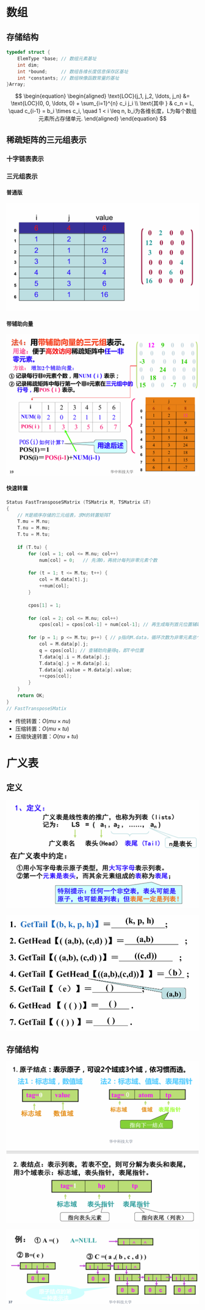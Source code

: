 # 数组

## 存储结构

~~~c
typedef struct {
    ElemType *base;	// 数组元素基址
    int dim;
    int *bound;		// 数组各维长度信息保存区基址
    int *constants;	// 数组映像函数常量的基址
}Array;
~~~

$$
\begin{equation}
\begin{aligned}
\text{LOC}(j_1, j_2, \ldots, j_n) &= \text{LOC}(0, 0, \ldots, 0) + \sum_{i=1}^{n} c_i j_i \\
\text{其中 } & c_n = L, \quad c_{i-1} = b_i \times c_i, \quad 1 < i \leq n, b_i为各维长度，L为每个数组元素所占存储单元.
\end{aligned}
\end{equation}
$$

## 稀疏矩阵的三元组表示

### 十字链表表示

### 三元组表示

#### 普通版

![](images/7.png)

#### 带辅助向量

![](images\8.png)

#### 快速转置

~~~C
Status FastTransposeSMatrix (TSMatrix M, TSMatrix &T)
{
    // M是顺序存储的三元组表，求M的转置矩阵T
    T.mu = M.nu;
    T.nu = M.mu; 
    T.tu = M.tu;
    
    if (T.tu) {
        for (col = 1; col <= M.nu; col++) 
            num[col] = 0;   // 先清0，再统计每列非零元素个数
        
        for (t = 1; t <= M.tu; t++) { 
            col = M.data[t].j; 
            ++num[col]; 
        }
        
        cpos[1] = 1;
        
        for (col = 2; col <= M.nu; col++) 
            cpos[col] = cpos[col-1] + num[col-1]; // 再生成每列首元位置辅助向量
        
        for (p = 1; p <= M.tu; p++) { // p指向M.data，循环次数为非零元素总个数tu
            col = M.data[p].j;
            q = cpos[col]; // 查辅助向量得q，即T中位置
            T.data[q].i = M.data[p].j;
            T.data[q].j = M.data[p].i;
            T.data[q].value = M.data[p].value;
            ++cpos[col];
        }
    }
    return OK;
}
// FastTransposeSMatix
~~~

- 传统转置：$O(mu\times nu)$
- 压缩转置：$O(mu\times tu)$
- 压缩快速转置：$O(nu+tu)$

# 广义表

## 定义

![](images/9.png)

![](images/10.png)

## 存储结构

![ ](images/11.png)

![](images/12.png)